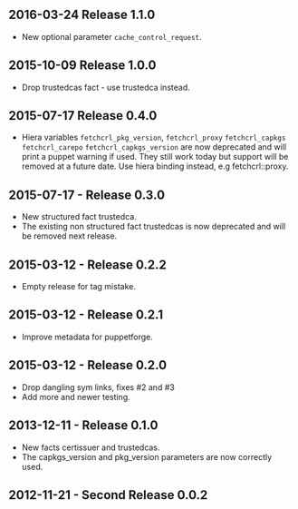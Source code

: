 ## 2016-03-24  Release 1.1.0
- New optional parameter `cache_control_request`.

## 2015-10-09  Release 1.0.0
- Drop trustedcas fact - use trustedca instead.

## 2015-07-17  Release 0.4.0
- Hiera variables 
   `fetchcrl_pkg_version`, `fetchcrl_proxy` `fetchcrl_capkgs` `fetchcrl_carepo`
   `fetchcrl_capkgs_version` are now deprecated and will print a puppet warning if
    used. They still work today but support will be removed
    at a future date.
    Use hiera binding instead, e.g fetchcrl::proxy.

## 2015-07-17 - Release 0.3.0
- New structured fact trustedca. 
- The existing non structured fact trustedcas is now deprecated
  and will be removed next release.

## 2015-03-12 -  Release 0.2.2
-  Empty release for tag mistake.

## 2015-03-12 - Release 0.2.1
- Improve metadata for puppetforge.

## 2015-03-12 - Release 0.2.0
- Drop dangling sym links, fixes #2 and #3   
- Add more and newer testing.

## 2013-12-11 - Release 0.1.0
- New facts certissuer and trustedcas.
- The capkgs_version and pkg_version parameters are now correctly used.

## 2012-11-21 - Second Release 0.0.2

